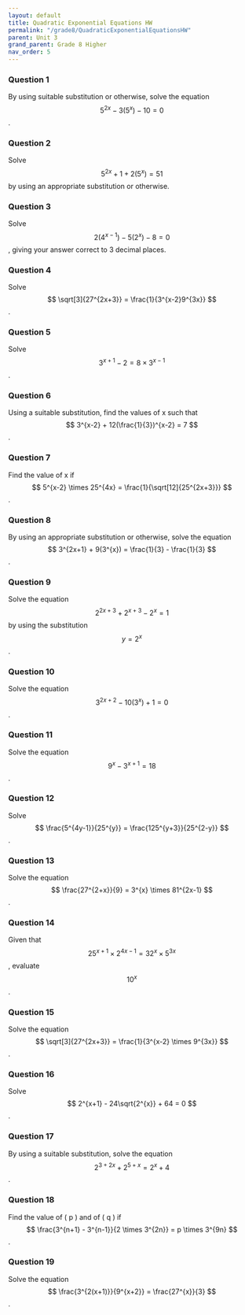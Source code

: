 ```yaml
---
layout: default
title: Quadratic Exponential Equations HW
permalink: "/grade8/QuadraticExponentialEquationsHW"
parent: Unit 3
grand_parent: Grade 8 Higher
nav_order: 5
---
```


### Question 1
By using suitable substitution or otherwise, solve the equation $$ 5^{2x} - 3(5^{x}) -10 = 0 $$.

### Question 2
Solve $$ 5^{2x} + 1 + 2(5^{x}) = 51 $$ by using an appropriate substitution or otherwise.

### Question 3
Solve $$ 2(4^{x-1}) -5(2^{x}) -8 = 0 $$, giving your answer correct to 3 decimal places.

### Question 4
Solve $$ \sqrt[3]{27^{2x+3}} = \frac{1}{3^{x-2}9^{3x}} $$.

### Question 5
Solve $$ 3^{x+1} - 2 = 8 \times 3^{x-1} $$.

### Question 6
Using a suitable substitution, find the values of x such that $$ 3^{x-2} + 12(\frac{1}{3})^{x-2} = 7 $$.

### Question 7
Find the value of x if $$ 5^{x-2} \times 25^{4x} = \frac{1}{\sqrt[12]{25^{2x+3}}} $$.

### Question 8
By using an appropriate substitution or otherwise, solve the equation $$ 3^{2x+1} + 9(3^{x}) = \frac{1}{3} - \frac{1}{3} $$.

### Question 9
Solve the equation $$ 2^{2x+3} + 2^{x+3} - 2^{x} = 1 $$ by using the substitution $$ y = 2^{x} $$.

### Question 10
Solve the equation $$ 3^{2x+2} -10(3^{x}) +1 = 0 $$.

### Question 11
Solve the equation $$ 9^{x} - 3^{x+1} = 18 $$.

### Question 12
Solve $$ \frac{5^{4y-1}}{25^{y}} = \frac{125^{y+3}}{25^{2-y}} $$.

### Question 13
Solve the equation $$ \frac{27^{2+x}}{9} = 3^{x} \times 81^{2x-1} $$.

### Question 14
Given that $$ 25^{x+1} \times 2^{4x-1} = 32^{x} \times 5^{3x} $$, evaluate $$ 10^{x} $$.

### Question 15
Solve the equation $$ \sqrt[3]{27^{2x+3}} = \frac{1}{3^{x-2} \times 9^{3x}} $$.

### Question 16
Solve $$ 2^{x+1} - 24\sqrt{2^{x}} + 64 = 0 $$.

### Question 17
By using a suitable substitution, solve the equation $$ 2^{3+2x} + 2^{5+x} = 2^{x} + 4 $$.

### Question 18
Find the value of \( p \) and of \( q \) if $$ \frac{3^{n+1} - 3^{n-1}}{2 \times 3^{2n}} = p \times 3^{9n} $$.

### Question 19
Solve the equation $$ \frac{3^{2(x+1)}}{9^{x+2}} = \frac{27^{x}}{3} $$.
